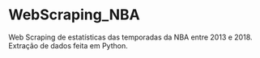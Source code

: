 # WebScraping_NBA
Web Scraping de estatísticas das temporadas da NBA entre 2013 e 2018. Extração de dados feita em Python.
